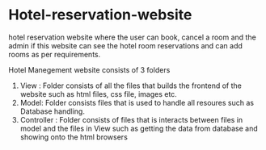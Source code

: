 # Hotel-reservation-website
hotel reservation website where the user can book, cancel a room and the admin if this website can see the hotel room reservations and can add rooms as per requirements.


Hotel Manegement website consists of 3 folders

1) View :        Folder consists of all the files that  builds the frontend of the website such as html files, css file, images etc.
2) Model:        Folder consists files that is used to handle all resoures such as Database handling.
3) Controller :  Folder consists of files that is interacts between files in model and the files in View such as getting the data from database and showing onto the html browsers
 
